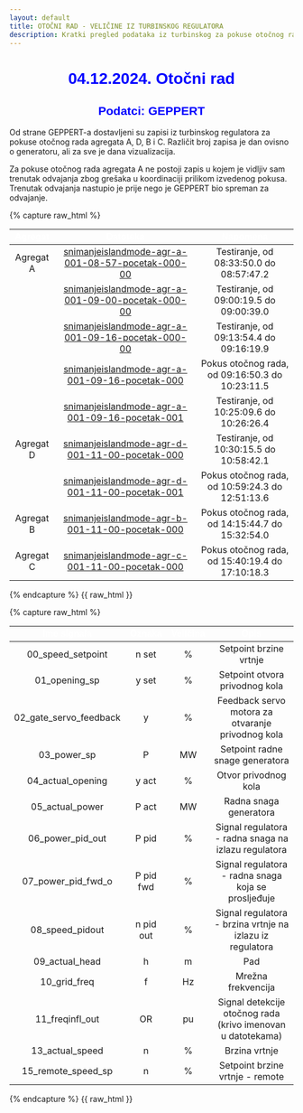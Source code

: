 ```yaml
---
layout: default
title: OTOČNI RAD - VELIČINE IZ TURBINSKOG REGULATORA
description: Kratki pregled podataka iz turbinskog za pokuse otočnog rada u HE Zakučac
---
```


<h1 style="text-align: center; font-family: Helvetica; color: blue">04.12.2024. Otočni rad</h1>

<h2 style="text-align: center; font-family: Helvetica; color: blue">Podatci: GEPPERT</h2>

Od strane GEPPERT-a dostavljeni su zapisi iz turbinskog regulatora za pokuse otočnog rada agregata A, D, B i C.
Različit broj zapisa je dan ovisno o generatoru, ali za sve je dana vizualizacija. 

Za pokuse otočnog rada agregata A ne postoji zapis u kojem je vidljiv sam trenutak odvajanja zbog grešaka u koordinaciji prilikom izvedenog pokusa.
Trenutak odvajanja nastupio je prije nego je GEPPERT bio spreman za odvajanje. 

{% capture raw_html %}
<table>
    <thead>
        <tr>
            <th style="text-align:center; font-family: Helvetica; color: white">Agregat</th>
            <th style="text-align:center; font-family: Helvetica; color: white">Datoteka</th>
            <th style="text-align:center; font-family: Helvetica; color: white">Napomena</th>
        </tr>
    </thead>
    <tbody>
        <tr>
            <td style="text-align:center">Agregat A</td>
            <td style="text-align:center"><a href="{{ site.baseurl }}/snimanjeislandmode-agr-a-001-08-57-pocetak-000-00/">snimanjeislandmode-agr-a-001-08-57-pocetak-000-00</a></td>
            <td style="text-align:center">Testiranje, od 08:33:50.0 do 08:57:47.2</td>
        </tr>
        <tr>
            <td style="text-align:center"></td>
            <td style="text-align:center"><a href="{{ site.baseurl }}/snimanjeislandmode-agr-a-001-09-00-pocetak-000-00/">snimanjeislandmode-agr-a-001-09-00-pocetak-000-00</a></td>
            <td style="text-align:center">Testiranje, od 09:00:19.5 do 09:00:39.0</td>
        </tr>
        <tr>
            <td style="text-align:center"></td>
            <td style="text-align:center"><a href="{{ site.baseurl }}/snimanjeislandmode-agr-a-001-09-16-pocetak-000-00/">snimanjeislandmode-agr-a-001-09-16-pocetak-000-00</a></td>
            <td style="text-align:center">Testiranje, od 09:13:54.4 do 09:16:19.9</td>
        </tr>
        <tr>
            <td style="text-align:center"></td>
            <td style="text-align:center"><a href="{{ site.baseurl }}/snimanjeislandmode-agr-a-001-09-16-pocetak-000/">snimanjeislandmode-agr-a-001-09-16-pocetak-000</a></td>
            <td style="text-align:center">Pokus otočnog rada, od 09:16:50.3 do 10:23:11.5</td>
        </tr>
        <tr>
            <td style="text-align:center"></td>
            <td style="text-align:center"><a href="{{ site.baseurl }}/snimanjeislandmode-agr-a-001-09-16-pocetak-001/">snimanjeislandmode-agr-a-001-09-16-pocetak-001</a></td>
            <td style="text-align:center">Testiranje, od 10:25:09.6 do 10:26:26.4</td>
        </tr>
        <tr>
            <td style="text-align:center">Agregat D</td>
            <td style="text-align:center"><a href="{{ site.baseurl }}/snimanjeislandmode-agr-d-001-11-00-pocetak-000/">snimanjeislandmode-agr-d-001-11-00-pocetak-000</a></td>
            <td style="text-align:center">Testiranje, od 10:30:15.5 do 10:58:42.1</td>
        </tr>
        <tr>
            <td style="text-align:center"></td>
            <td style="text-align:center"><a href="{{ site.baseurl }}/snimanjeislandmode-agr-d-001-11-00-pocetak-001/">snimanjeislandmode-agr-d-001-11-00-pocetak-001</a></td>
            <td style="text-align:center">Pokus otočnog rada, od 10:59:24.3 do 12:51:13.6</td>
        </tr> 
        <tr>
            <td style="text-align:center">Agregat B</td>
            <td style="text-align:center"><a href="{{ site.baseurl }}/snimanjeislandmode-agr-b-001-11-00-pocetak-000/">snimanjeislandmode-agr-b-001-11-00-pocetak-000</a></td>
            <td style="text-align:center">Pokus otočnog rada, od 14:15:44.7 do 15:32:54.0</td>
        </tr> 
        <tr>
            <td style="text-align:center">Agregat C</td>
            <td style="text-align:center"><a href="{{ site.baseurl }}/snimanjeislandmode-agr-c-001-11-00-pocetak-000/">snimanjeislandmode-agr-c-001-11-00-pocetak-000</a></td>
            <td style="text-align:center">Pokus otočnog rada, od 15:40:19.4 do 17:10:18.3</td>
        </tr>        
    </tbody>
</table>
{% endcapture %}
{{ raw_html }}


{% capture raw_html %}
<table>
    <thead>
        <tr>
            <th style="text-align:center; font-family: Helvetica; color: white">Ime signala</th>
            <th style="text-align:center; font-family: Helvetica; color: white">Oznaka</th>
            <th style="text-align:center; font-family: Helvetica; color: white">Veličina</th>
            <th style="text-align:center; font-family: Helvetica; color: white">Opis</th>
        </tr>
    </thead>
    <tbody>
        <tr>
            <td style="text-align:center">00_speed_setpoint</td>
            <td style="text-align:center">n set</td>
            <td style="text-align:center">%</td>
            <td style="text-align:center">Setpoint brzine vrtnje</td>
        </tr>
        <tr>
            <td style="text-align:center">01_opening_sp</td>
            <td style="text-align:center">y set</td>
            <td style="text-align:center">%</td>
            <td style="text-align:center">Setpoint otvora privodnog kola</td>
        </tr>
        <tr>
            <td style="text-align:center">02_gate_servo_feedback</td>
            <td style="text-align:center">y</td>
            <td style="text-align:center">%</td>
            <td style="text-align:center">Feedback servo motora za otvaranje privodnog kola</td>
        </tr>
        <tr>
            <td style="text-align:center">03_power_sp</td>
            <td style="text-align:center">P</td>
            <td style="text-align:center">MW</td>
            <td style="text-align:center">Setpoint radne snage generatora</td>
        </tr>
        <tr>
            <td style="text-align:center">04_actual_opening</td>
            <td style="text-align:center">y act</td>
            <td style="text-align:center">%</td>
            <td style="text-align:center">Otvor privodnog kola</td>
        </tr>
        <tr>
            <td style="text-align:center">05_actual_power</td>
            <td style="text-align:center">P act</td>
            <td style="text-align:center">MW</td>
            <td style="text-align:center">Radna snaga generatora</td>
        </tr>
        <tr>
            <td style="text-align:center">06_power_pid_out</td>
            <td style="text-align:center">P pid</td>
            <td style="text-align:center">%</td>
            <td style="text-align:center">Signal regulatora - radna snaga na izlazu regulatora</td>
        </tr>
        <tr>
            <td style="text-align:center">07_power_pid_fwd_o</td>
            <td style="text-align:center">P pid fwd</td>
            <td style="text-align:center">%</td>
            <td style="text-align:center">Signal regulatora - radna snaga koja se prosljeđuje</td>
        </tr>
        <tr>
            <td style="text-align:center">08_speed_pidout</td>
            <td style="text-align:center">n pid out</td>
            <td style="text-align:center">%</td>
            <td style="text-align:center">Signal regulatora - brzina vrtnje na izlazu iz regulatora</td>
        </tr>
        <tr>
            <td style="text-align:center">09_actual_head</td>
            <td style="text-align:center">h</td>
            <td style="text-align:center">m</td>
            <td style="text-align:center">Pad</td>
        </tr>
        <tr>
            <td style="text-align:center">10_grid_freq</td>
            <td style="text-align:center">f</td>
            <td style="text-align:center">Hz</td>
            <td style="text-align:center">Mrežna frekvencija</td>
        </tr>
        <tr>
            <td style="text-align:center">11_freqinfl_out</td>
            <td style="text-align:center">OR</td>
            <td style="text-align:center">pu</td>
            <td style="text-align:center">Signal detekcije otočnog rada (krivo imenovan u datotekama)</td>
        </tr>
        <tr>
            <td style="text-align:center">13_actual_speed</td>
            <td style="text-align:center">n</td>
            <td style="text-align:center">%</td>
            <td style="text-align:center">Brzina vrtnje</td>
        </tr>
        <tr>
            <td style="text-align:center">15_remote_speed_sp</td>
            <td style="text-align:center">n</td>
            <td style="text-align:center">%</td>
            <td style="text-align:center">Setpoint brzine vrtnje - remote</td>
        </tr>
    </tbody>
</table>
{% endcapture %}
{{ raw_html }}



